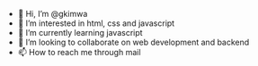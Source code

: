 - 👋 Hi, I’m @gkimwa
- 👀 I’m interested in html, css and javascript
- 🌱 I’m currently learning javascript
- 💞️ I’m looking to collaborate on web development and backend 
- 📫 How to reach me through mail
